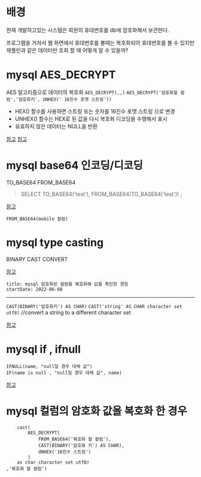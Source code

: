 # 배경

현재 개발하고있는 시스템은
회원의 휴대번호를 db에 암호화해서 보관한다.

프로그램을 거처서 웹 화면에서 휴대번호를 볼때는
복호화되어 휴대번호를 볼 수 있지만
제플린과 같은 데이터만 조회 할 때 어떻게 알 수 있을까?


# mysql AES_DECRYPT
AES 알고리즘으로 데이터의 복호화
`AES_DECRYPT(,,)`
`AES_DECRYPT('암호화할 컬럼','암호화키', UNHEX(' 16진수 포맷 스트링'))`

* HEX() 함수를 사용하면 스트링 또는 숫자를 16진수 포맷 스트링 으로 변경
* UNHEX() 함수는 HEX로 된 값을 다시 복호화 디코딩을 수행해서 표시
*  유효하지 않은 데이터는 NULL을 반환

[참고](https://www.habonyphp.com/2019/02/aesencrypt-aesdecrypt.html)
[참고](https://bluebreeze.co.kr/470)

# mysql base64 인코딩/디코딩
TO_BASE64
FROM_BASE64

> SELECT TO_BASE64('test'), FROM_BASE64(TO_BASE64('test')) ;

[참고](https://database.guide/how-the-from_base64-function-works-in-mysql/)

`FROM_BASE64(mobile 컬럼)`
# mysql type casting
BINARY
CAST
CONVERT

[참고](http://www.tcpschool.com/mysql/mysql_operator_typeCasting)

```
title: mysql 암호화된 컬럼을 복호화해 값을 확인한 경험
startDate: 2022-06-08
```
---

`CAST(BINARY('암호화키') AS CHAR)`
`CAST('string' AS CHAR character set utf8)` //convert a string to a different character set

[참고](https://frody.tistory.com/92)

# mysql if , ifnull

```
IFNULL(name, "null일 경우 대체 값")
IF(name is null , "null일 경우 대체 값", name)
```
[참고](https://velog.io/@gillog/DB-MySQL-NULL-%EC%B2%98%EB%A6%ACIFNULL-CASE-COALESCE)


# mysql 컬럼의 암호화 값을 복호화 한 경우
```ifnull(
    cast(
        AES_DECRYPT(
            FROM_BASE64('복호화 할 컬럼'),
            CAST(BINARY('암호화 키') AS CHAR),
            UNHEX('16진수 스트링')
        ) 
    as char character set utf8)
,'복호화 할 컬럼') 
```